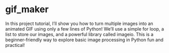 # gif_maker
 In this project tutorial, I’ll show you how to turn multiple images into an animated GIF using only a few lines of Python! We’ll use a simple for loop, a list to store our images, and a powerful library called imageio. This is a beginner-friendly way to explore basic image processing in Python fun and practical!
